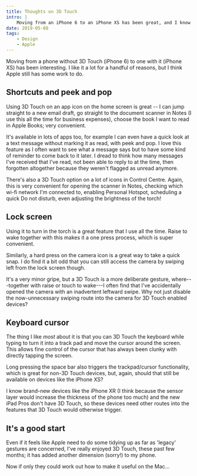 ```yaml
---
title: Thoughts on 3D Touch
intro: |
    Moving from an iPhone 6 to an iPhone XS has been great, and I know it has been around for a while but one of my favourite things is 3D Touch.
date: 2019-05-08
tags:
    - Design
    - Apple
---
```


Moving from a phone without 3D Touch (iPhone 6) to one with it (iPhone XS) has been interesting. I like it a lot for a handful of reasons, but I think Apple still has some work to do.


## Shortcuts and peek and pop

Using 3D Touch on an app icon on the home screen is great -- I can jump straight to a new email draft, go straight to the document scanner in Notes (I use this all the time for business expenses), choose the book I want to read in Apple Books; very convenient.

It's available in lots of apps too, for example I can even have a quick look at a text message without marking it as read, with peek and pop. I love this feature as I often want to see what a message says but to have some kind of reminder to come back to it later. I dread to think how many messages I've received that I've read, not been able to reply to at the time, then forgotten altogether because they weren't flagged as unread anymore.

There's also a 3D Touch option on a lot of icons in Control Centre. Again, this is very convenient for opening the scanner in Notes, checking which wi-fi network I'm connected to, enabling Personal Hotspot, scheduling a quick Do not disturb, even adjusting the brightness of the torch!


## Lock screen

Using it to turn in the torch is a great feature that I use all the time. Raise to wake together with this makes it a one press process, which is super convenient.

Similarly, a hard press on the camera icon is a great way to take a quick snap. I do find it a bit odd that you can still access the camera by swiping left from the lock screen though.

It's a very minor gripe, but a 3D Touch is a more deliberate gesture, where---together with raise or touch to wake---I often find that I've accidentally opened the camera with an inadvertent leftward swipe. Why not just disable the now-unnecessary swiping route into the camera for 3D Touch enabled devices?


## Keyboard cursor

The thing I like *most* about it is that you can 3D Touch the keyboard while typing to turn it into a track pad and move the cursor around the screen. This allows fine control of the cursor that has always been clunky with directly tapping the screen.

Long pressing the space bar also triggers the trackpad/cursor functionality, which is great for non-3D Touch devices, but, again, should that still be available on devices like the iPhone XS?

I know brand-new devices like the iPhone XR (I think because the sensor layer would increase the thickness of the phone too much) and the new iPad Pros don't have 3D Touch, so these devices need other routes into the features that 3D Touch would otherwise trigger.


## It's a good start

Even if it feels like Apple need to do some tidying up as far as 'legacy' gestures are concerned, I've really enjoyed 3D Touch, these past few months; it has added another dimension (sorry!) to my phone.

Now if only they could work out how to make it useful on the Mac…
